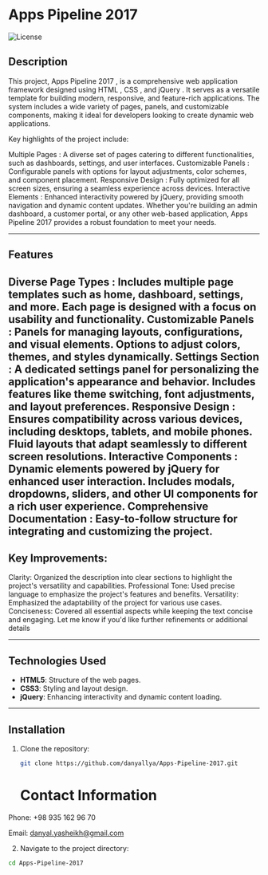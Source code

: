 # Apps Pipeline 2017

![License](https://img.shields.io/badge/license-MIT-blue.svg)

## Description
This project, Apps Pipeline 2017 , is a comprehensive web application framework designed using HTML , CSS , and jQuery . It serves as a versatile template for building modern, responsive, and feature-rich applications. The system includes a wide variety of pages, panels, and customizable components, making it ideal for developers looking to create dynamic web applications.

Key highlights of the project include:

Multiple Pages : A diverse set of pages catering to different functionalities, such as dashboards, settings, and user interfaces.
Customizable Panels : Configurable panels with options for layout adjustments, color schemes, and component placement.
Responsive Design : Fully optimized for all screen sizes, ensuring a seamless experience across devices.
Interactive Elements : Enhanced interactivity powered by jQuery, providing smooth navigation and dynamic content updates.
Whether you're building an admin dashboard, a customer portal, or any other web-based application, Apps Pipeline 2017 provides a robust foundation to meet your needs.

---

## Features
Diverse Page Types :
Includes multiple page templates such as home, dashboard, settings, and more.
Each page is designed with a focus on usability and functionality.
Customizable Panels :
Panels for managing layouts, configurations, and visual elements.
Options to adjust colors, themes, and styles dynamically.
Settings Section :
A dedicated settings panel for personalizing the application's appearance and behavior.
Includes features like theme switching, font adjustments, and layout preferences.
Responsive Design :
Ensures compatibility across various devices, including desktops, tablets, and mobile phones.
Fluid layouts that adapt seamlessly to different screen resolutions.
Interactive Components :
Dynamic elements powered by jQuery for enhanced user interaction.
Includes modals, dropdowns, sliders, and other UI components for a rich user experience.
Comprehensive Documentation :
Easy-to-follow structure for integrating and customizing the project.
---
## Key Improvements:

Clarity: Organized the description into clear sections to highlight the project's versatility and capabilities.
Professional Tone: Used precise language to emphasize the project's features and benefits.
Versatility: Emphasized the adaptability of the project for various use cases.
Conciseness: Covered all essential aspects while keeping the text concise and engaging.
Let me know if you'd like further refinements or additional details

---
## Technologies Used
- **HTML5**: Structure of the web pages.
- **CSS3**: Styling and layout design.
- **jQuery**: Enhancing interactivity and dynamic content loading.

---

## Installation
1. Clone the repository:
   ```bash
   git clone https://github.com/danyallya/Apps-Pipeline-2017.git
   ```

   # Contact Information

Phone: +98 935 162 96 70

Email: danyal.yasheikh@gmail.com


2. Navigate to the project directory:

```bash
cd Apps-Pipeline-2017
```
